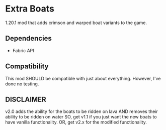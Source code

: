 # Extra Boats

1.20.1 mod that adds crimson and warped boat variants to the game.

## Dependencies
- Fabric API

## Compatibility
This mod SHOULD be compatible with just about everything. However, I've done no testing.

## DISCLAIMER
v2.0 adds the ability for the boats to be ridden on lava AND removes their ability to be ridden on water
SO, get v1.1 if you just want the new boats to have vanilla functionality. OR, get v2.x for the modified functionality.
